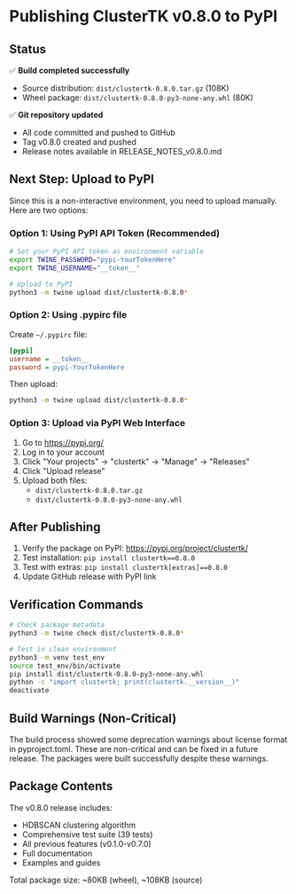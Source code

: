 # Publishing ClusterTK v0.8.0 to PyPI

## Status

✅ **Build completed successfully**
- Source distribution: `dist/clustertk-0.8.0.tar.gz` (108K)
- Wheel package: `dist/clustertk-0.8.0-py3-none-any.whl` (80K)

✅ **Git repository updated**
- All code committed and pushed to GitHub
- Tag v0.8.0 created and pushed
- Release notes available in RELEASE_NOTES_v0.8.0.md

## Next Step: Upload to PyPI

Since this is a non-interactive environment, you need to upload manually. Here are two options:

### Option 1: Using PyPI API Token (Recommended)

```bash
# Set your PyPI API token as environment variable
export TWINE_PASSWORD="pypi-YourTokenHere"
export TWINE_USERNAME="__token__"

# Upload to PyPI
python3 -m twine upload dist/clustertk-0.8.0*
```

### Option 2: Using .pypirc file

Create `~/.pypirc` file:

```ini
[pypi]
username = __token__
password = pypi-YourTokenHere
```

Then upload:

```bash
python3 -m twine upload dist/clustertk-0.8.0*
```

### Option 3: Upload via PyPI Web Interface

1. Go to https://pypi.org/
2. Log in to your account
3. Click "Your projects" → "clustertk" → "Manage" → "Releases"
4. Click "Upload release"
5. Upload both files:
   - `dist/clustertk-0.8.0.tar.gz`
   - `dist/clustertk-0.8.0-py3-none-any.whl`

## After Publishing

1. Verify the package on PyPI: https://pypi.org/project/clustertk/
2. Test installation: `pip install clustertk==0.8.0`
3. Test with extras: `pip install clustertk[extras]==0.8.0`
4. Update GitHub release with PyPI link

## Verification Commands

```bash
# Check package metadata
python3 -m twine check dist/clustertk-0.8.0*

# Test in clean environment
python3 -m venv test_env
source test_env/bin/activate
pip install dist/clustertk-0.8.0-py3-none-any.whl
python -c "import clustertk; print(clustertk.__version__)"
deactivate
```

## Build Warnings (Non-Critical)

The build process showed some deprecation warnings about license format in pyproject.toml. These are non-critical and can be fixed in a future release. The packages were built successfully despite these warnings.

## Package Contents

The v0.8.0 release includes:
- HDBSCAN clustering algorithm
- Comprehensive test suite (39 tests)
- All previous features (v0.1.0-v0.7.0)
- Full documentation
- Examples and guides

Total package size: ~80KB (wheel), ~108KB (source)
